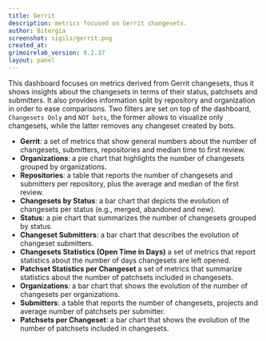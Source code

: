 ```yaml
---
title: Gerrit
description: metrics focused on Gerrit changesets.
author: Bitergia
screenshot: sigils/gerrit.png
created_at: 
grimoirelab_version: 0.2.37
layout: panel
---
```


This dashboard focuses on metrics derived from Gerrit changesets, thus it shows insights about the changesets in terms of their status, patchsets and submitters. It also provides information split by repository and organization in order to ease comparisons. Two filters are set on top of the dashboard, `Changesets Only` and `NOT bots`, the former allows to visualize only changesets, while the latter removes any changeset created by bots.

* **Gerrit**: a set of metrics that show general numbers about the number of changesets, submitters, repositories and median time to first review.
* **Organizations**: a pie chart that highlights the number of changesets grouped by organizations.
* **Repositories**: a table that reports the number of changesets and submitters per repository, plus the average and median of the first review. 
* **Changesets by Status**: a bar chart that depicts the evolution of changesets per status (e.g., merged, abandoned and new).
* **Status**: a pie chart that summarizes the number of changesets grouped by status.
* **Changeset Submitters**: a bar chart that describes the evolution of changeset submitters.
* **Changesets Statistics (Open Time in Days)** a set of metrics that report statistics about the number of days changesets are left opened.
* **Patchset Statistics per Changeset** a set of metrics that summarize statistics about the number of patchsets included in changesets.
* **Organizations**: a bar chart that shows the evolution of the number of changesets per organizations.
* **Submitters**: a table that reports the number of changesets, projects and average number of patchsets per submitter.
* **Patchsets per Changeset**: a bar chart that shows the evolution of the number of patchsets included in changesets.